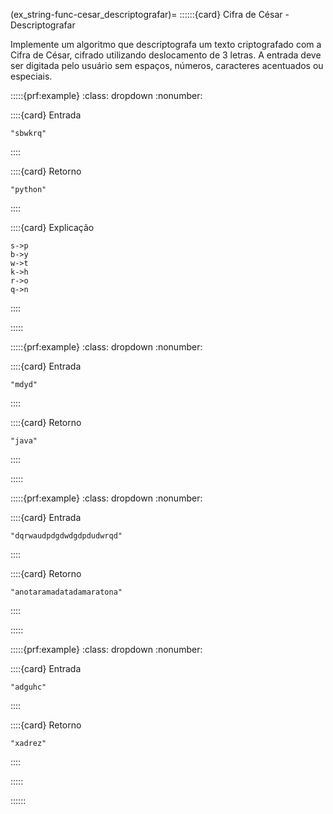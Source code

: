 (ex_string-func-cesar_descriptografar)=
::::::{card} Cifra de César - Descriptografar


Implemente um algoritmo que descriptografa um texto criptografado com a Cifra de César, cifrado utilizando deslocamento de $3$ letras. A entrada deve ser digitada pelo usuário sem espaços, números, caracteres acentuados ou especiais.

:::::{prf:example}
:class: dropdown
:nonumber:

::::{card} Entrada
```
"sbwkrq"
```
::::

::::{card} Retorno
```
"python"
```
::::

::::{card} Explicação
```
s->p
b->y
w->t
k->h
r->o
q->n
```
::::

:::::

:::::{prf:example}
:class: dropdown
:nonumber:

::::{card} Entrada
```
"mdyd"
```
::::

::::{card} Retorno
```
"java"
```
::::

:::::

:::::{prf:example}
:class: dropdown
:nonumber:

::::{card} Entrada
```
"dqrwaudpdgdwdgdpdudwrqd"
```
::::

::::{card} Retorno
```
"anotaramadatadamaratona"
```
::::

:::::


:::::{prf:example}
:class: dropdown
:nonumber:

::::{card} Entrada
```
"adguhc"
```
::::

::::{card} Retorno
```
"xadrez"
```
::::

:::::


::::::